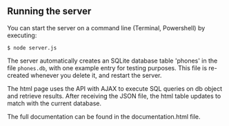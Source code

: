 Running the server
------------------

You can start the server on a command line (Terminal, Powershell) by executing:

```
$ node server.js
```

The server automatically creates an SQLite database table 'phones' in the file `phones.db`, with one example entry for testing purposes.
This file is re-created whenever you delete it, and restart the server.

The html page uses the API with AJAX to execute SQL queries on db object and retrieve results. After receiving the JSON file, the html table updates to match with the current database.

The full documentation can be found in the documentation.html file.
